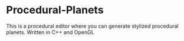 # Procedural-Planets
This is a procedural editor where you can generate stylized procedural planets.
Written in C++ and OpenGL